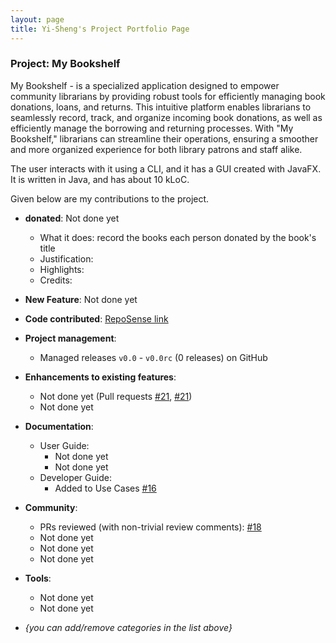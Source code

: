 ```yaml
---
layout: page
title: Yi-Sheng's Project Portfolio Page
---
```


### Project: My Bookshelf

My Bookshelf - is a specialized application designed to empower community librarians by providing robust tools for efficiently managing book donations, loans, and returns. This intuitive platform enables librarians to seamlessly record, track, and organize incoming book donations, as well as efficiently manage the borrowing and returning processes. With "My Bookshelf," librarians can streamline their operations, ensuring a smoother and more organized experience for both library patrons and staff alike.

The user interacts with it using a CLI, and it has a GUI created with JavaFX. It is written in Java, and has about 10 kLoC.

Given below are my contributions to the project.

* **donated**: Not done yet
    * What it does: record the books each person donated by the book's title
    * Justification:
    * Highlights:
    * Credits:

* **New Feature**: Not done yet

* **Code contributed**: [RepoSense link]()

* **Project management**:
    * Managed releases `v0.0` - `v0.0rc` (0 releases) on GitHub

* **Enhancements to existing features**:
    * Not done yet (Pull requests [\#21](), [\#21]())
    * Not done yet

* **Documentation**:
    * User Guide:
        * Not done yet
        * Not done yet
    * Developer Guide:
        * Added to Use Cases [\#16]()

* **Community**:
    * PRs reviewed (with non-trivial review comments): [\#18]()
    * Not done yet
    * Not done yet
    * Not done yet

* **Tools**:
    * Not done yet
    * Not done yet

* _{you can add/remove categories in the list above}_

